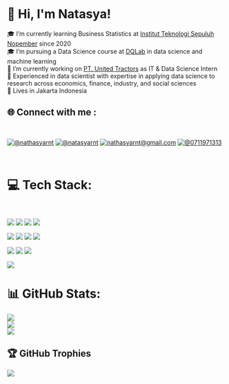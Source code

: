 

# 👋 Hi, I'm Natasya!
🎓 I’m currently learning Business Statistics at [Institut Teknologi Sepuluh Nopember](https://www.its.ac.id/) since 2020<br/>
🎓 I’m pursuing a Data Science course at [ DQLab](https://academy.dqlab.id/) in data science and machine learning<br/>
🏢 I’m currently working on [PT. United Tractors](https://www.unitedtractors.com/) as IT & Data Science Intern<br/>
🏢 Experienced in data scientist with expertise in applying data science to research across economics, finance, industry, and social sciences<br/>
🏡 Lives in Jakarta Indonesia<br/>



## 🌐 Connect with me :
<br>

[![@nathasyarnt](https://img.icons8.com/fluency/48/000000/instagram-new.png "@nathasyarnt")](https://www.instagram.com/nathasyarnt) [![@natasyarnt](https://img.icons8.com/fluency/48/000000/linkedin.png "@natasyarnt")](https://www.linkedin.com/in/natasyarnt/) [![nathasyarnt@gmail.com](https://img.icons8.com/fluency/48/000000/apple-mail.png "@nathasyarnt@gmail.com")](nathasyarnt@gmail.com) [![@0711971313](https://img.icons8.com/fluency/48/000000/phone-disconnected.png "@+6281230623818")](tel:+6281230623818) 

<br>

# 💻 Tech Stack:
<br>

 <img src="https://img.icons8.com/color/48/000000/sass.png"/> <img src="https://img.icons8.com/color/48/000000/javascript--v1.png"/> <img src="https://img.icons8.com/office/48/000000/react.png"/> <img src="https://img.icons8.com/color/48/000000/nextjs.png"/>

<img src="https://img.icons8.com/color/48/000000/java-coffee-cup-logo--v1.png"/> <img src="https://img.icons8.com/officel/48/000000/php-logo.png"/> <img src="https://img.icons8.com/fluency/48/000000/laravel.png"/> <img src="https://img.icons8.com/fluency/48/000000/wordpress.png"/>

<img src="https://img.icons8.com/color/48/000000/mysql-logo.png"/> <img src="https://img.icons8.com/color/48/000000/mongodb.png"/> <img src="https://img.icons8.com/color/48/000000/firebase.png"/>

<img src="https://img.icons8.com/color/48/000000/npm.png"/>

<br>

# 📊 GitHub Stats:
![](https://github-readme-stats.vercel.app/api?username=nathasyarnt&theme=vision-friendly-dark&hide_border=false&include_all_commits=true&count_private=true)<br/>
![](https://github-readme-streak-stats.herokuapp.com/?user=nathasyarnt&theme=vision-friendly-dark&hide_border=false)<br/>
![](https://github-readme-stats.vercel.app/api/top-langs/?username=nathasyarnt&theme=vision-friendly-dark&hide_border=false&include_all_commits=true&count_private=true&layout=compact)

## 🏆 GitHub Trophies
![](https://github-profile-trophy.vercel.app/?username=nathasyarnt&theme=juicyfresh&no-frame=false&no-bg=true&margin-w=4)

<!-- Proudly created with GPRM ( https://gprm.itsvg.in ) -->
